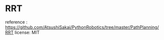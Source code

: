 # RRT
reference : https://github.com/AtsushiSakai/PythonRobotics/tree/master/PathPlanning/RRT
license: MIT
